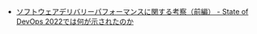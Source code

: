 - [ソフトウェアデリバリーパフォーマンスに関する考察（前編） - State of DevOps 2022では何が示されたのか](https://engineering.visional.inc/blog/463/four-keys-consideration-part1/)